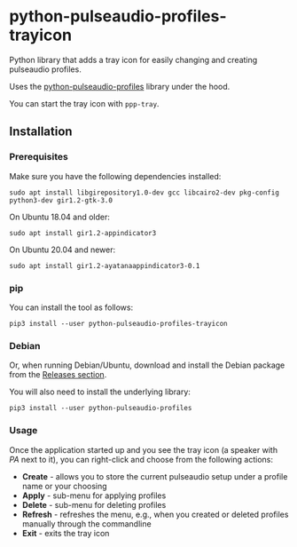 # python-pulseaudio-profiles-trayicon
Python library that adds a tray icon for easily changing and creating pulseaudio profiles.

Uses the [python-pulseaudio-profiles](https://github.com/fracpete/python-pulseaudio-profiles) 
library under the hood.

You can start the tray icon with `ppp-tray`.

## Installation

### Prerequisites

Make sure you have the following dependencies installed:

```commandline
sudo apt install libgirepository1.0-dev gcc libcairo2-dev pkg-config python3-dev gir1.2-gtk-3.0 
```

On Ubuntu 18.04 and older: 

```commandline
sudo apt install gir1.2-appindicator3 
```

On Ubuntu 20.04 and newer:

```commandline
sudo apt install gir1.2-ayatanaappindicator3-0.1
```

### pip

You can install the tool as follows:

```
pip3 install --user python-pulseaudio-profiles-trayicon
```

### Debian

Or, when running Debian/Ubuntu, download and install the Debian package from the 
[Releases section](https://github.com/fracpete/python-pulseaudio-profiles-trayicon/releases).

You will also need to install the underlying library:

```
pip3 install --user python-pulseaudio-profiles
```


### Usage

Once the application started up and you see the tray icon (a speaker with *PA* next to it), you can 
right-click and choose from the following actions:

* **Create** - allows you to store the current pulseaudio setup under a profile name or your choosing 
* **Apply** - sub-menu for applying profiles
* **Delete** - sub-menu for deleting profiles 
* **Refresh** - refreshes the menu, e.g., when you created or deleted profiles manually through the commandline
* **Exit** - exits the tray icon
